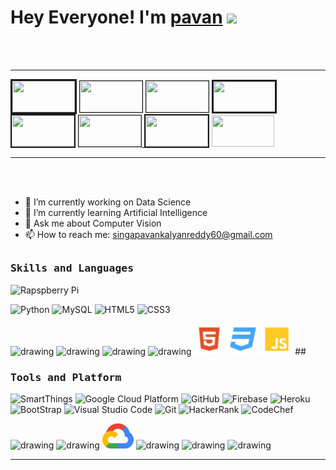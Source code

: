 
# Hey Everyone! I'm [pavan](https://github.com/PAVAN143258) <img src="https://github.com/himanshusharma89/himanshusharma89/blob/master/Hi.gif" width="25px">
<br><br>
<hr>
<a href="https://github.com/PAVAN143258"><img src="https://th.bing.com/th/id/OIP.EgSPriuEnAtlIWJV8R_E1QHaGs?pid=ImgDet&rs=1" width="100" height="50" border="3"></a>
<a href="https://www.linkedin.com/in/shinga-pavan-kalyan-reddy-8b23621bb/">
  <img src="https://img.shields.io/badge/Linkedin-0A66C2?style=for-the-badge&logo=Linkedin&logoColor=white" width="100" height=50" border="1"/></a>
 <a href="https://www.youtube.com/channel/UC9_upGOOaz1mvRFHO1FXfUg"><img src="https://th.bing.com/th/id/R.b068a8b70d490df4d504a328efe8fabd?rik=uvfIk1Hb5InuHA&riu=http%3a%2f%2f1.bp.blogspot.com%2f-1kV3I1wIOj4%2fTbce3PQr3jI%2fAAAAAAAABAQ%2fn-qyPmZwI18%2fs1600%2fyoutube-logo.jpg&ehk=VtiNkZxCij1o0hkJ%2fPRHSRjwUQrKkYWBP7v99gk4B1Q%3d&risl=&pid=ImgRaw&r=0" width="100" height="50" border="1"></a>
  <a href=""><img src="https://th.bing.com/th/id/OIP.Go2CQNhF_49tkKcpEl_sHQHaHZ?pid=ImgDet&rs=1" width="100" height="50" border="2"></a>
  <a href="https://twitter.com/ReddyShinga"><img src="https://th.bing.com/th/id/R.fb6ca24911710c6cc8355e4e1a574fc2?rik=erOGCNR4oREMXA&riu=http%3a%2f%2f1000logos.net%2fwp-content%2fuploads%2f2017%2f06%2fLogo-Twitter.jpg&ehk=CWjaAxmMAN774TK9cjhZMOaDU96b7oh4srAScg5nOf0%3d&risl=&pid=ImgRaw&r=0" width="100" height="50" border="2"></a>
<a href="https://leetcode.com/Pavan143258/"><img src="https://th.bing.com/th/id/OIP.5sfi252DgFWnuwUNHhwlXwAAAA?w=130&h=150&c=7&r=0&o=5&dpr=1.25&pid=1.7" width="100" height="50" border="1"</a>
<a href="https://www.hackerearth.com/@shingapavan"><img src="![image](https://www.tosscall.com/post/765be46eea4e4fe23487b87ab0ef6b8d07.jpg)" border="2" width="100" height="50"></a>
<a href="https://www.hackerrank.com/19121a03d2"><img src="https://th.bing.com/th/id/OIP.MZlO5kI4BIOrIDoyfZe6egHaIL?pid=ImgDet&rs=1" width="100" height="50"></a>
            
<hr>                             

<br><br>
  
-  🔭 I’m currently working on Data Science 
-  🌱 I’m currently learning Artificial Intelligence
-  💬 Ask me about Computer Vision
-  📫 How to reach me: singapavankalyanreddy60@gmail.com
  
  
##
<h3><b><samp>Skills and Languages</samp></b></h3>

![Rapspberry Pi](https://img.shields.io/badge/Raspberry_pi-C51A4A?style=flat-square&logo=raspberry-pi&logoColor=white)

![Python](https://img.shields.io/badge/Python-3776AB?style=flat-square&logo=Python&logoColor=white)
![MySQL](https://img.shields.io/badge/MySQL-4479A1?style=flat-square&logo=MySQL&logoColor=white)
![HTML5](https://img.shields.io/badge/HTML5-E34F26?style=flat-square&logo=HTML5&logoColor=white)
![CSS3](https://img.shields.io/badge/CSS3-1572B6?style=flat-square&logo=CSS3&logoColor=white)


<span>
<img src="https://github.com/amandewatnitrr/amandewatnitrr/blob/main/imgs/c.svg" alt="drawing" width="50"/>
<img src="https://github.com/amandewatnitrr/amandewatnitrr/blob/main/imgs/raspberry-pi.svg" alt="drawing" width="50"/>
<img src="https://github.com/amandewatnitrr/amandewatnitrr/blob/main/imgs/python-5.svg" alt="drawing" width="50"/>
<img src="https://github.com/amandewatnitrr/amandewatnitrr/blob/main/imgs/mysql-6.svg" alt="drawing" width="50"/>
<img src="https://github.com/amandewatnitrr/amandewatnitrr/blob/main/imgs/html.svg" alt="drawing" width="50"/>
<img src="https://github.com/amandewatnitrr/amandewatnitrr/blob/main/imgs/css.svg" alt="drawing" width="50"/>
<img src="https://github.com/amandewatnitrr/amandewatnitrr/blob/main/imgs/javascript.svg" alt="drawing" width="50"/>

  </span>
##
<h3><b><samp>Tools and Platform</samp></b></h3>

![SmartThings](https://img.shields.io/badge/SmartThings-777BB4?style=flat-square&logo=SmartThings&logoColor=white)
![Google Cloud Platform](https://img.shields.io/badge/Google_Cloud-4285F4?style=flat-square&logo=google-cloud&logoColor=white)
![GitHub](https://img.shields.io/badge/GitHub-181717?style=flat-square&logo=github)
![Firebase](https://img.shields.io/badge/Firebase-ffcb2c?style=flat-square&logo=Firebase&logoColor=DD1100)
![Heroku](https://img.shields.io/badge/Heroku-430098?style=flat-square&logo=Heroku&logoColor=white)
![BootStrap](https://img.shields.io/badge/Bootstrap-7952B3?style=flat-square&logo=bootstrap&logoColor=white)
![Visual Studio Code](https://img.shields.io/badge/Visual_Studio_Code-007ACC?style=flat-square&logo=Visual-Studio-Code&logoColor=white)
![Git](https://img.shields.io/badge/Git-F05032?style=flat-square&logo=Git&logoColor=white)
![HackerRank](https://img.shields.io/badge/HackerRank-107C10?style=flat-square&logo=HackerRank&logoColor=black)
![CodeChef](https://img.shields.io/badge/CodeChef-5B4638?style=flat-square&logo=CodeChef&logoColor=white)
  
<span>
<img src="https://github.com/amandewatnitrr/amandewatnitrr/blob/main/imgs/bootstrap-5-1.svg" alt="drawing" width="50"/>
<img src="https://github.com/amandewatnitrr/amandewatnitrr/blob/main/imgs/git-icon.svg" alt="drawing" width="40"/>
<img src="https://github.com/amandewatnitrr/amandewatnitrr/blob/main/imgs/google-cloud-1.svg" alt="drawing" width="50"/>
<img src="https://github.com/amandewatnitrr/amandewatnitrr/blob/main/imgs/hackerrank.svg" alt="drawing" width="50"/>
<img src="https://github.com/amandewatnitrr/amandewatnitrr/blob/main/imgs/visual-studio-code.svg" alt="drawing" width="40"/>
<img src="https://github.com/amandewatnitrr/amandewatnitrr/blob/main/imgs/heroku-4.svg" alt="drawing" width="40"/>
</span>
<hr> 
<!---
PAVAN143258/PAVAN143258 is a ✨ special ✨ repository because its `README.md` (this file) appears on your GitHub profile.
You can click the Preview link to take a look at your changes.
--->
  

